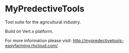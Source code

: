 MyPredectiveTools
=================

Tool suite for the agricultural industry.

Build on Vert.x platform.

For more information please visit: http://mypredectivetools-easyfarming.rhcloud.com/
